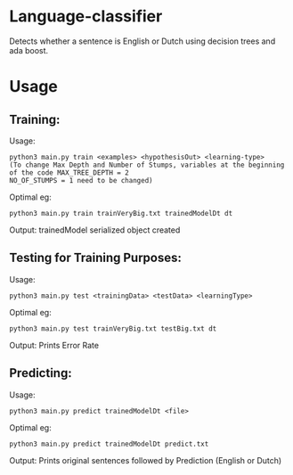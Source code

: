 # Language-classifier
Detects whether a sentence is English or Dutch using decision trees and ada boost.

# Usage

## Training:

Usage: 
```
python3 main.py train <examples> <hypothesisOut> <learning-type>
(To change Max Depth and Number of Stumps, variables at the beginning of the code MAX_TREE_DEPTH = 2
NO_OF_STUMPS = 1 need to be changed)
```
Optimal eg: 
```
python3 main.py train trainVeryBig.txt trainedModelDt dt
```

Output: trainedModel serialized object created


## Testing for Training Purposes:

Usage: 
```
python3 main.py test <trainingData> <testData> <learningType>
```

Optimal eg: 
```
python3 main.py test trainVeryBig.txt testBig.txt dt
```

Output: Prints Error Rate


## Predicting:

Usage: 
```
python3 main.py predict trainedModelDt <file>
```

Optimal eg: 
```
python3 main.py predict trainedModelDt predict.txt
```

Output: Prints original sentences followed by Prediction (English or Dutch)
